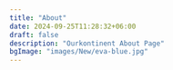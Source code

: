 ```yaml
---
title: "About"
date: 2024-09-25T11:28:32+06:00
draft: false
description: "Ourkontinent About Page"
bgImage: "images/New/eva-blue.jpg"
---
```

